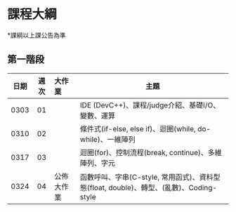 # 課程大綱

\*課綱以上課公告為準

## 第一階段

|  日期  |  週次  | 大作業          | 主題                                       |
| :--: | :--: | :----------- | ---------------------------------------- |
| 0303 |  01  |              | IDE (DevC++)、課程/judge介紹、基礎I/O、變數、運算      |
| 0310 |  02  |              | 條件式(if-else, else if)、迴圈(while, do-while)、一維陣列 |
| 0317 |  03  |              | 迴圈(for)、控制流程(break, continue)、多維陣列、字元    |
| 0324 |  04  | 公佈大作業        | 函數呼叫、字串(C-style, 常用函式)、資料型態(float, double)、轉型、(亂數)、Coding-style |
